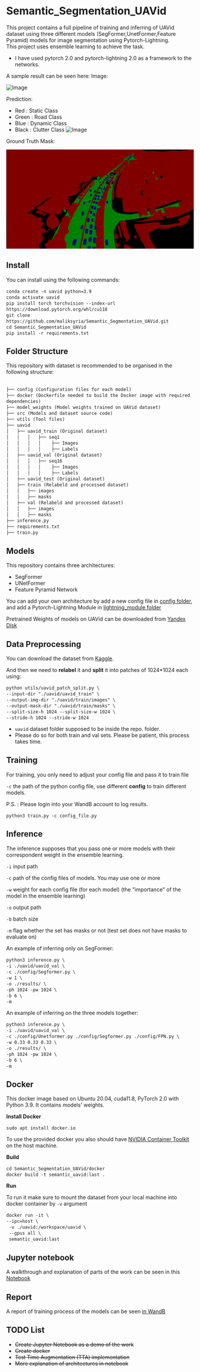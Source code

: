 # Semantic_Segmentation_UAVid

This project contains a full pipeline of training and inferring of UAVid dataset using three different models (SegFormer,UnetFormer,Feature Pyramid) models for image segmentation using Pytorch-Lightning. \
This project uses ensemble learning to achieve the task.

- I have used pytorch 2.0 and pytorch-lightning 2.0 as a framework to the networks.

A sample result can be seen here:
Image:

![Image](images/img.png)

Prediction:
- Red : Static Class
- Green : Road Class
- Blue : Dynamic Class
- Black : Clutter Class
![Image](images/prediction.png)

Ground Truth Mask:

![Image](images/mask.png)
## Install

You can install using the following commands:
```
conda create -n uavid python=3.9
conda activate uavid
pip install torch torchvision --index-url https://download.pytorch.org/whl/cu118
git clone https://github.com/maliksyria/Semantic_Segmentation_UAVid.git
cd Semantic_Segmentation_UAVid
pip install -r requirements.txt
```

## Folder Structure

This repository with dataset is recommended to be organised in the following structure:
```

├── config (Configuration files for each model)
├── docker (Dockerfile needed to build the Docker image with required dependencies)
├── model_weights (Model weights trained on UAVid dataset)
├── src (Models and dataset source code)
├── utils (Tool files)
├── uavid
│   ├── uavid_train (Original dataset)
│   │   │   ├── seq1
│   │   │   │    ├── Images
│   │   │   │    ├── Labels
│   ├── uavid_val (Original dataset)
│   │   │   ├── seq16
│   │   │   │    ├── Images
│   │   │   │    ├── Labels
│   ├── uavid_test (Original dataset)
│   ├── train (Relabeld and processed dataset)
│   │   ├── images
│   │   ├── masks
│   ├── val (Relabeld and processed dataset)
│   │   ├── images
│   │   ├── masks
├── inference.py
├── requirements.txt
├── train.py
```

## Models 
This repository contains three architectures:

- SegFormer 
- UNetFormer
- Feature Pyramid Network 

You can add your own architecture by add a new config file in [config folder](config/), and add a Pytorch-Lightning Module in [lightning_module folder](src/lightning/)


Pretrained Weights of models on UAVid can be downloaded from [Yandex Disk](https://disk.yandex.ru/d/AINrvKNrpEjjpQ)

## Data Preprocessing
You can download the dataset from [Kaggle](https://www.kaggle.com/dasmehdixtr/uavid-v1).

And then we need to **relabel** it and **split** it into patches of 1024*1024 each using: 

```
python utils/uavid_patch_split.py \
--input-dir "./uavid/uavid_train" \
--output-img-dir "./uavid/train/images" \
--output-mask-dir "./uavid/train/masks" \
--split-size-h 1024 --split-size-w 1024 \
--stride-h 1024 --stride-w 1024
```
- ```uavid``` dataset folder supposed to be inside the repo. folder. 
- Please do so for both train and val sets. Please be patient, this process takes time.

## Training
For training, you only need to adjust your config file and pass it to train file

```-c``` the path of the python config file, use different **config** to train different models.

P.S. : Please login into your WandB account to log results. 
```
python3 train.py -c config_file.py
```

## Inference
The inference supposes that you pass one or more models with their correspondent weight in the ensemble learning. 

```-i``` input path 

```-c```  path of the config files of models. You may use one or more

```-w```  weight for each config file (for each model) (the "importance" of the model in the ensemble learning) 

```-o``` output path 

```-b``` batch size

```-m``` flag whether the set has masks or not (test set does not have masks to evaluate on)

An example of inferring only on SegFormer:
```
python3 inference.py \
-i ./uavid/uavid_val \
-c ./config/Segformer.py \
-w 1 \
-o ./results/ \
-ph 1024 -pw 1024 \
-b 6 \
-m 
```

An example of inferring on the three models together:
```
python3 inference.py \
-i ./uavid/uavid_val \
-c ./config/Unetformer.py ./config/Segformer.py ./config/FPN.py \
-w 0.33 0.33 0.33 \
-o ./results/ \
-ph 1024 -pw 1024 \
-b 6 \
-m 
```


## Docker 

This docker image based on Ubuntu 20.04, cuda11.8, PyTorch 2.0 with Python 3.9. It contains models' weights.

**Install Docker**

```
sudo apt install docker.io
```

To use the provided docker you also should have [NVIDIA Container Toolkit](https://github.com/NVIDIA/nvidia-docker) on the host machine.

**Build**
```
cd Semantic_Segmentation_UAVid/docker
docker build -t semantic_uavid:last .
```

**Run**

To run it make sure to mount the dataset from your local machine into docker container by ```-v``` argument
``` 
docker run -it \
--ipc=host \
 -v ./uavid:/workspace/uavid \
 --gpus all \
 semantic_uavid:last
```

## Jupyter notebook
A walkthrough and explanation of parts of the work can be seen in this [Notebook](Semantic_Seg_UAVid.ipynb)
## Report

A report of training process of the models can be seen [in WandB](https://wandb.ai/maliksyria/UAVid_Semantic/reports/Semantic-Segmentation-of-UAVid-Dataset--Vmlldzo0NDU1MTEy)

## TODO List
- ~~Create Jupyter Notebook as a demo of the work~~
- ~~Create docker~~
- ~~Test Time Augmentation (TTA) implementation~~
- ~~More explanation of architectures in notebook~~
